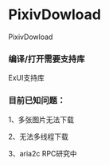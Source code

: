 # PixivDowload
PixivDowload

### 编译/打开需要支持库

ExUI支持库

### 目前已知问题：

1、多张图片无法下载

2、无法多线程下载

3、aria2c RPC研究中

